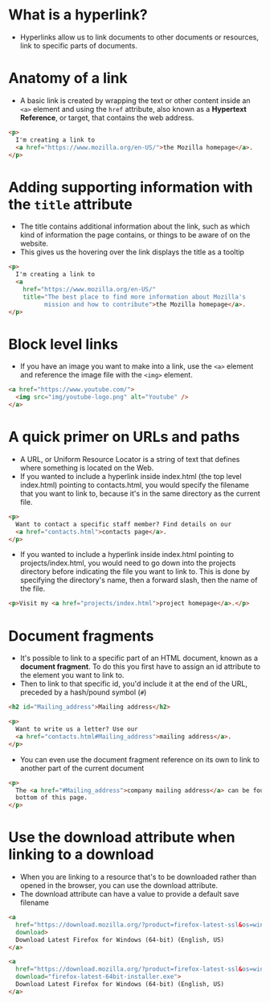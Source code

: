 # What is a hyperlink?
* Hyperlinks allow us to link documents to other documents or resources, link to specific parts of documents.

# Anatomy of a link
* A basic link is created by wrapping the text or other content inside an `<a>` element and using the `href` attribute, also known as a **Hypertext Reference**, or target, that contains the web address.

```html
<p>
  I'm creating a link to
  <a href="https://www.mozilla.org/en-US/">the Mozilla homepage</a>.
</p>
```

# Adding supporting information with the `title` attribute
*  The title contains additional information about the link, such as which kind of information the page contains, or things to be aware of on the website.
*  This gives us the hovering over the link displays the title as a tooltip

```html
<p>
  I'm creating a link to
  <a
    href="https://www.mozilla.org/en-US/"
    title="The best place to find more information about Mozilla's
          mission and how to contribute">the Mozilla homepage</a>.
</p>
```

# Block level links
* If you have an image you want to make into a link, use the `<a>` element and reference the image file with the `<img>` element.
```html
<a href="https://www.youtube.com/">
  <img src="img/youtube-logo.png" alt="Youtube" />
</a>
```

# A quick primer on URLs and paths
* A URL, or Uniform Resource Locator is a string of text that defines where something is located on the Web.
* If you wanted to include a hyperlink inside index.html (the top level index.html) pointing to contacts.html, you would specify the filename that you want to link to, because it's in the same directory as the current file.

```html
<p>
  Want to contact a specific staff member? Find details on our
  <a href="contacts.html">contacts page</a>.
</p>
```
* If you wanted to include a hyperlink inside index.html pointing to projects/index.html, you would need to go down into the projects directory before indicating the file you want to link to. This is done by specifying the directory's name, then a forward slash, then the name of the file.

```html
<p>Visit my <a href="projects/index.html">project homepage</a>.</p>
```

# Document fragments
* It's possible to link to a specific part of an HTML document, known as a **document fragment**. To do this you first have to assign an id attribute to the element you want to link to.
* Then to link to that specific id, you'd include it at the end of the URL, preceded by a hash/pound symbol (`#`)

```html
<h2 id="Mailing_address">Mailing address</h2>
```
```html
<p>
  Want to write us a letter? Use our
  <a href="contacts.html#Mailing_address">mailing address</a>.
</p>
```

* You can even use the document fragment reference on its own to link to another part of the current document

```html
<p>
  The <a href="#Mailing_address">company mailing address</a> can be found at the
  bottom of this page.
</p>
```

# Use the download attribute when linking to a download
* When you are linking to a resource that's to be downloaded rather than opened in the browser, you can use the download attribute.
* The download attribute can have a value to provide a default save filename
```html
<a
  href="https://download.mozilla.org/?product=firefox-latest-ssl&os=win64&lang=en-US"
  download>
  Download Latest Firefox for Windows (64-bit) (English, US)
</a>
```
```html
<a
  href="https://download.mozilla.org/?product=firefox-latest-ssl&os=win64&lang=en-US"
  download="firefox-latest-64bit-installer.exe">
  Download Latest Firefox for Windows (64-bit) (English, US)
</a>
```

